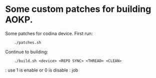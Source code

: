 Some custom patches for building AOKP.
=====
Some patches for codina device.
First run:

		./patches.sh

Continue to building:

		./build.sh <device> <REPO SYNC> <THREAD> <CLEAN>

<REPO SYNC> <CLEAN> : use 1 is enable or 0 is disable
<THREAD>: job